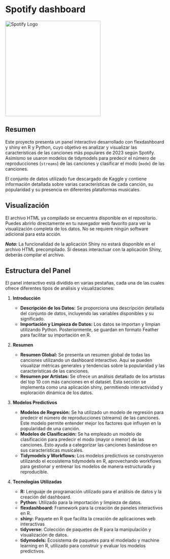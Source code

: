 # Spotify dashboard

<img src="https://upload.wikimedia.org/wikipedia/commons/thumb/2/26/Spotify_logo_with_text.svg/1200px-Spotify_logo_with_text.svg.png" alt="Spotify Logo" width="300"/>

## Resumen

Este proyecto presenta un panel interactivo desarrollado con flexdashboard y shiny en R y Python, cuyo objetivo es analizar y visualizar las características de las canciones más populares de 2023 según Spotify. Asimismo se usaron modelos de tidymodels para predecir el número de reproducciones (`streams`) de las canciones y clasificar el modo (`mode`) de las canciones.

El conjunto de datos utilizado fue descargado de Kaggle y contiene información detallada sobre varias características de cada canción, su popularidad y su presencia en diferentes plataformas musicales.

## Visualización

El archivo HTML ya compilado se encuentra disponible en el repositorio. Puedes abrirlo directamente en tu navegador web favorito para ver la visualización completa de los datos. No se requiere ningún software adicional para esta acción.

***Nota:*** La funcionalidad de la aplicación Shiny no estará disponible en el archivo HTML precompilado. Si deseas interactuar con la aplicación Shiny, deberás compilar el archivo.

## Estructura del Panel

El panel interactivo está dividido en varias pestañas, cada una de las cuales ofrece diferentes tipos de análisis y visualizaciones:

1. **Introducción**
   - **Descripción de los Datos:** Se proporciona una descripción detallada del conjunto de datos, incluyendo las variables disponibles y su significado.
   - **Importación y Limpieza de Datos:** Los datos se importan y limpian utilizando Python. Posteriormente, se guardan en formato Feather para facilitar su importación en R.

2. **Resumen**
   - **Resumen Global:** Se presenta un resumen global de todas las canciones utilizando un dashboard interactivo. Aquí se pueden visualizar métricas generales y tendencias sobre la popularidad y las características de las canciones.
   - **Resumen por Artistas:** Se ofrece un análisis detallado de los artistas del top 10 con más canciones en el dataset. Esta sección se implementa como una aplicación shiny, permitiendo interactividad y exploración dinámica de los datos.

3. **Modelos Predictivos**
   - **Modelos de Regresión:** Se ha utilizado un modelo de regresión para predecir el número de reproducciones (streams) de las canciones. Este modelo permite entender mejor los factores que influyen en la popularidad de una canción.
   - **Modelos de Clasificación:** Se ha empleado un modelo de clasificación para predecir el modo (mayor o menor) de las canciones. Esto ayuda a categorizar las canciones basándose en sus características musicales.
   - **Tidymodels y Workflows:** Los modelos predictivos se construyeron utilizando el ecosistema tidymodels en R, aprovechando workflows para gestionar y entrenar los modelos de manera estructurada y reproducible.

4. **Tecnologías Utilizadas**
    - **R:** Lenguaje de programación utilizado para el análisis de datos y la creación del dashboard.
    - **Python:** Utilizado para la importación y limpieza de datos.
    - **flexdashboard:** Framework para la creación de paneles interactivos en R.
    - **shiny:** Paquete en R que facilita la creación de aplicaciones web interactivas
    - **tidyverse:** Colección de paquetes de R para la manipulación y visualización de datos.
    - **tidymodels:** Ecosistema de paquetes para el modelado y machine learning en R, utilizado para construir y evaluar los modelos predictivos.
